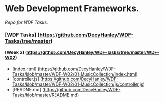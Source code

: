 # Web Development Frameworks.

*Repo for WDF Tasks.*

### [WDF Tasks] (https://github.com/DecyHanley/WDF-Tasks/tree/master)

#### [Week 2] (https://github.com/DecyHanley/WDF-Tasks/tree/master/WDF-W02)

* [index.html] (https://github.com/DecyHanley/WDF-Tasks/blob/master/WDF-W02/01-MusicCollection/index.html)
* [controller.js] (https://github.com/DecyHanley/WDF-Tasks/blob/master/WDF-W02/01-MusicCollection/js/controller.js)
* [README.md] (https://github.com/DecyHanley/WDF-Tasks/blob/master/README.md)
